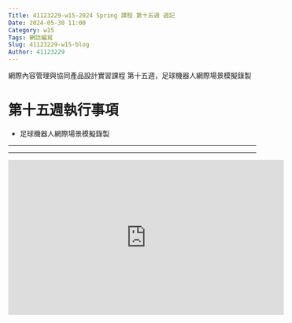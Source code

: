 ```yaml
---
Title: 41123229-w15-2024 Spring 課程 第十五週 週記
Date: 2024-05-30 11:00
Category: w15
Tags: 網誌編寫
Slug: 41123229-w15-blog
Author: 41123229
---
```


網際內容管理與協同產品設計實習課程 第十五週，足球機器人網際場景模擬錄製

<!-- PELICAN_END_SUMMARY -->

# 第十五週執行事項
- 足球機器人網際場景模擬錄製

---


--- 
<iframe width="560" height="315" src="https://www.youtube.com/embed/_JRiATKES74?si=PtxSvT-U6sUkXgNH" title="YouTube video player" frameborder="0" allow="accelerometer; autoplay; clipboard-write; encrypted-media; gyroscope; picture-in-picture; web-share" referrerpolicy="strict-origin-when-cross-origin" allowfullscreen></iframe>
